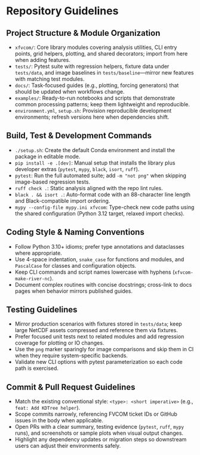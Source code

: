 # Repository Guidelines

## Project Structure & Module Organization
- `xfvcom/`: Core library modules covering analysis utilities, CLI entry points, grid helpers, plotting, and shared decorators; import from here when adding features.
- `tests/`: Pytest suite with regression helpers, fixture data under `tests/data`, and image baselines in `tests/baseline`—mirror new features with matching test modules.
- `docs/`: Task-focused guides (e.g., plotting, forcing generators) that should be updated when workflows change.
- `examples/`: Ready-to-run notebooks and scripts that demonstrate common processing patterns; keep them lightweight and reproducible.
- `environment.yml`, `setup.sh`: Provision reproducible development environments; refresh versions here when dependencies shift.

## Build, Test & Development Commands
- `./setup.sh`: Create the default Conda environment and install the package in editable mode.
- `pip install -e .[dev]`: Manual setup that installs the library plus developer extras (`pytest`, `mypy`, `black`, `isort`, `ruff`).
- `pytest`: Run the full automated suite; add `-m "not png"` when skipping image-based regression tests.
- `ruff check .`: Static analysis aligned with the repo lint rules.
- `black . && isort .`: Auto-format code with an 88-character line length and Black-compatible import ordering.
- `mypy --config-file mypy.ini xfvcom`: Type-check new code paths using the shared configuration (Python 3.12 target, relaxed import checks).

## Coding Style & Naming Conventions
- Follow Python 3.10+ idioms; prefer type annotations and dataclasses where appropriate.
- Use 4-space indentation, `snake_case` for functions and modules, and `PascalCase` for classes and configuration objects.
- Keep CLI commands and script names lowercase with hyphens (`xfvcom-make-river-nc`).
- Document complex routines with concise docstrings; cross-link to docs pages when behavior mirrors published guides.

## Testing Guidelines
- Mirror production scenarios with fixtures stored in `tests/data`; keep large NetCDF assets compressed and reference them via fixtures.
- Prefer focused unit tests next to related modules and add regression coverage for plotting or IO changes.
- Use the `png` marker sparingly for image comparisons and skip them in CI when they require system-specific backends.
- Validate new CLI options with pytest parameterization so each code path is exercised.

## Commit & Pull Request Guidelines
- Match the existing conventional style: `<type>: <short imperative>` (e.g., `feat: Add KDTree helper`).
- Scope commits narrowly, referencing FVCOM ticket IDs or GitHub issues in the body when applicable.
- Open PRs with a clear summary, testing evidence (`pytest`, `ruff`, `mypy` runs), and screenshots or sample plots when visual output changes.
- Highlight any dependency updates or migration steps so downstream users can adjust their environments safely.
